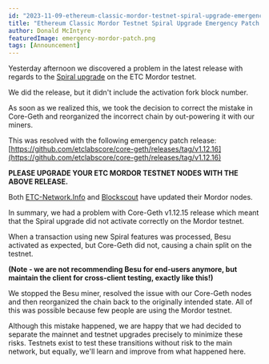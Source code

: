 ```yaml
---
id: "2023-11-09-ethereum-classic-mordor-testnet-spiral-upgrade-emergency-patch-alert-en"
title: "Ethereum Classic Mordor Testnet Spiral Upgrade Emergency Patch Alert"
author: Donald McIntyre
featuredImage: emergency-mordor-patch.png
tags: [Announcement]
---
```


Yesterday afternoon we discovered a problem in the latest release with regards to the [Spiral upgrade](https://ecips.ethereumclassic.org/ECIPs/ecip-1109) on the ETC Mordor testnet. 

We did the release, but it didn't include the activation fork block number. 

As soon as we realized this, we took the decision to correct the mistake in Core-Geth and reorganized the incorrect chain by out-powering it with our miners. 

This was resolved with the following emergency patch release: [https://github.com/etclabscore/core-geth/releases/tag/v1.12.16](https://github.com/etclabscore/core-geth/releases/tag/v1.12.16)

**PLEASE UPGRADE YOUR ETC MORDOR TESTNET NODES WITH THE ABOVE RELEASE.**

Both [ETC-Network.Info](https://fork-monitor-mordor.etc-network.info/) and [Blockscout](https://etc-mordor.blockscout.com/) have updated their Mordor nodes.

In summary, we had a problem with Core-Geth v1.12.15 release which meant that the Spiral upgrade did not activate correctly on the Mordor testnet.

When a transaction using new Spiral features was processed, Besu activated as expected, but Core-Geth did not, causing a chain split on the testnet. 

**(Note - we are not recommending Besu for end-users anymore, but maintain the client for cross-client testing, exactly like this!)**

We stopped the Besu miner, resolved the issue with our Core-Geth nodes and then reorganized the chain back to the originally intended state. All of this was possible because few people are using the Mordor testnet. 

Although this mistake happened, we are happy that we had decided to separate the mainnet and testnet upgrades precisely to minimize these risks. Testnets exist to test these transitions without risk to the main network, but equally, we'll learn and improve from what happened here.

